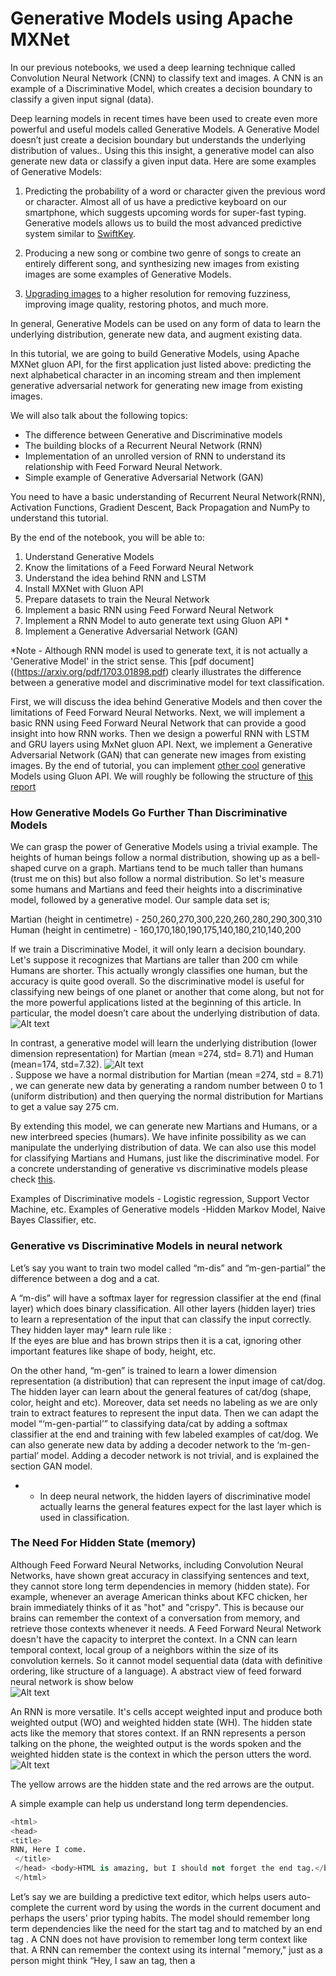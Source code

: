 # Generative Models using Apache MXNet

In our previous notebooks, we used a deep learning technique called Convolution Neural Network (CNN) to classify text and images.  A CNN is an example of a Discriminative Model, which creates a  decision boundary to classify a given input signal (data).

Deep learning models in recent times have been used to create even more powerful and useful models called Generative Models. A Generative Model doesn’t just create a decision boundary but understands the underlying distribution of values..  Using this this insight, a generative model can also generate new data or classify a given input data. Here are some examples of Generative Models:

1. Predicting the probability of a word or character given the previous word or character. Almost all of us have a predictive keyboard on our smartphone, which suggests upcoming words for super-fast typing. Generative models allows us to build the most advanced predictive system similar to [SwiftKey](https://blog.swiftkey.com/swiftkey-debuts-worlds-first-smartphone-keyboard-powered-by-neural-networks/).

2. Producing a new song or combine two genre of songs to create an entirely different song, and  synthesizing new images from existing images are some examples of Generative Models.

3. [Upgrading images](https://arxiv.org/pdf/1703.04244.pdf) to a higher resolution for removing fuzziness, improving image quality, restoring photos, and much more.

In general, Generative Models can be used on any form of data to learn the underlying distribution, generate new data, and augment existing data.

In this tutorial, we are going to build Generative Models, using Apache MXNet gluon API, for the first application just listed above: predicting the next alphabetical character in an incoming stream and then implement generative adversarial network for generating new image from existing images.

We will also talk about the following topics:

* The difference between Generative and Discriminative models
* The building blocks of a Recurrent Neural Network (RNN)
* Implementation of an unrolled version of RNN to understand its relationship with Feed Forward Neural Network.
* Simple example of Generative Adversarial Network (GAN)

You need to have a basic understanding of Recurrent Neural Network(RNN), Activation Functions, Gradient Descent, Back Propagation and NumPy to understand this tutorial.

By the end of the notebook, you will be able to:

1. Understand Generative Models
2. Know the limitations of a Feed Forward Neural Network
3. Understand the idea behind RNN and LSTM
4. Install MXNet with Gluon API
5. Prepare datasets to train the Neural Network
6. Implement a basic RNN using Feed Forward Neural Network 
6. Implement a RNN Model to auto generate text using Gluon API *
7. Implement a Generative Adversarial Network (GAN)

*Note - Although RNN model is used to generate text, it is not actually a 'Generative Model' in the strict sense. This [pdf document]((https://arxiv.org/pdf/1703.01898.pdf) clearly illustrates the difference between a  generative model and discriminative model for text classification.

First, we will discuss the idea behind Generative Models and then cover the limitations of Feed Forward Neural Networks. Next, we will implement a basic RNN using Feed Forward Neural Network that can provide a good insight into how RNN works. Then we design a powerful RNN with LSTM and GRU layers using MxNet gluon API. Next, we implement a Generative Adversarial Network (GAN) that can generate new images from existing images. By the end of tutorial, you can implement [other cool](https://blog.openai.com/generative-models/) generative Models using Gluon API. We will roughly be following the structure of [this report](https://web.stanford.edu/class/cs224n/reports/2737434.pdf)

### How Generative Models Go Further Than Discriminative Models

We can grasp the power of Generative Models using a trivial example. The heights of human beings follow a normal distribution, showing up as a bell-shaped curve on a graph. Martians tend to be much taller than humans (trust me on this) but also follow a normal distribution. So let's measure some humans and Martians and feed their heights into a discriminative model, followed by a generative model. Our sample data set is;

Martian (height in centimetre) - 250,260,270,300,220,260,280,290,300,310 <br />
Human (height in centimetre) - 160,170,180,190,175,140,180,210,140,200 <br />

If we train a Discriminative Model, it will only learn a decision boundary. Let's suppose it recognizes that Martians are taller than 200 cm while Humans are shorter. This actually wrongly classifies one human, but the accuracy is quite good overall. So the discriminative model is useful for classifying new beings of one planet or another that come along, but not for the more powerful applications listed at the beginning of this article. In particular, the model doesn’t care about the underlying distribution of data. ![Alt text](images/martians-chart5_preview.jpeg?raw=true "Unrolled RNN") <br />

In contrast, a generative model will learn the underlying distribution (lower dimension representation) for Martian (mean =274, std= 8.71) and Human (mean=174, std=7.32).  ![Alt text](images/humans_mars.png?raw=true "Unrolled RNN")<br />. Suppose we have a normal distribution for Martian (mean =274, std = 8.71) , we can generate new data by generating a random number between 0 to 1 (uniform distribution) and then querying the normal distribution for Martians to get a value say 275 cm.

By extending this model, we can generate new Martians and Humans, or a new interbreed species (humars). We have infinite possibility as we can manipulate the underlying distribution of data.  We can also use this model for classifying Martians and Humans, just like the discriminative model. For a concrete understanding of generative vs discriminative models please check [this](https://arxiv.org/pdf/1703.01898.pdf).

Examples of Discriminative models - Logistic regression, Support Vector Machine, etc.
Examples of Generative models -Hidden Markov Model, Naive Bayes Classifier, etc.

### Generative vs Discriminative Models in neural network

Let’s say you want to train two model called “m-dis” and “m-gen-partial” the difference between a dog and a cat. 
 
A “m-dis” will have a softmax layer for regression classifier at the end (final layer) which does binary classification.  All other layers (hidden layer) tries to learn a representation of the input that can classify the input correctly. They hidden layer may* learn rule like : <br />
If the eyes are blue and has brown strips then it is a cat, ignoring other important features like shape of body, height, etc.
    
On the other hand, “m-gen” is trained to learn a lower dimension representation (a distribution) that can represent the input image of cat/dog. The hidden layer can learn about the general features of cat/dog (shape, color, height and etc). Moreover, data set needs no labeling as we are only train to extract features to represent the input data. Then we can adapt the model “‘m-gen-partial’” to classifying data/cat by adding a softmax classifier at the end and training with few labeled examples of cat/dog. We can also generate new data by adding a decoder network to the ‘m-gen-partial’ model. Adding a decoder network is not trivial, and is explained the section GAN model.
* - In deep neural network, the hidden layers of discriminative model actually learns the general features expect for the last layer which is used in classification.  

### The Need For Hidden State (memory)

Although Feed Forward Neural Networks, including Convolution Neural Networks, have shown great accuracy in classifying sentences and text, they cannot store long term dependencies in memory (hidden state). For example, whenever an average American thinks about KFC chicken, her brain immediately thinks of it as "hot" and "crispy". This is because our brains can remember the context of a conversation from memory, and retrieve those contexts whenever it needs. A Feed Forward Neural Network doesn't have the capacity to interpret the context. In a CNN can learn temporal context, local group of a neighbors within the size of its convolution kernels. So it cannot model sequential data (data with definitive ordering, like structure of a language). A abstract view of feed forward neural network is show below <br /> ![Alt text](images/ffn_rnn.png?raw=true "Sequence to Sequence model")


An RNN is more versatile. It's cells accept weighted input and produce both weighted output (WO) and weighted hidden state (WH). The hidden state acts like the memory that stores context. If an RNN represents a person talking on the phone, the weighted output is the words spoken and the weighted hidden state is the context in which the person utters the word.  ![Alt text](images/sequene_to_sequence.png?raw=true "Sequence to Sequence model") <br />

The yellow arrows are the hidden state and the red arrows are the output.

A simple example can help us understand long term dependencies.

```python
<html>
<head>
<title>
RNN, Here I come.
 </title>
 </head> <body>HTML is amazing, but I should not forget the end tag.</body>
 </html>
 ```
Let’s say we are building a predictive text editor, which helps users auto-complete the current word by using the words in the current document and perhaps the users' prior typing habits.  The model should remember long term dependencies like the need for the start tag <html> and to matched by an end tag </html>. A CNN does not have provision to remember long term context like that. A RNN can remember the context using its internal "memory," just as a person might think “Hey, I saw an <html> tag, then a <title> tag, so I need to close the <title> tag before closing the <html> tag.”

### The intuition behind RNNs

Suppose we have to predict the 4th character in a stream of text, given the first 3 characters. To do that, we can design a simple Feed Forward Neural Network as in the following figure. ![Alt text](images/unRolled_rnn.png?raw=true "Unrolled RNN") <br />

This is basically a Feed Forward Network where the weights WI (green arrows) and WH (yellow arrows) are shared between some of the layers. This is an unrolled version of [Vanilla RNN](https://towardsdatascience.com/lecture-evolution-from-vanilla-rnn-to-gru-lstms-58688f1da83a), generally referred to as a many-to-one RNN because multiple inputs (3 characters, in this case) are used to predict one character. The RNN can be designed using MxNet as follows:

```python
class UnRolledRNN_Model(Block):
  # This is the initialisation of UnRolled RNN
    def __init__(self,vocab_size, num_embed, num_hidden,**kwargs):
        super(UnRolledRNN_Model, self).__init__(**kwargs)
        self.num_embed = num_embed
        self.vocab_size = vocab_size

        # Use name_scope to give child Blocks appropriate names.
        # It also allows sharing parameters between blocks recursively.
        with self.name_scope():
            self.encoder = nn.Embedding(self.vocab_size, self.num_embed)
            self.dense1 = nn.Dense(num_hidden,activation='relu',flatten=True)
            self.dense2 = nn.Dense(num_hidden,activation='relu',flatten=True)
            self.dense3 = nn.Dense(vocab_size,flatten=True)

    # This is the forward pass of neural network
    def forward(self, inputs):
        emd = self.encoder(inputs)
        #print(emd.shape)
        #since the input is shape(batch_size,input(3 characters))
        # we need to extract 0th,1st,2nd character from each batch
        chararcter1 = emd[:,0,:]
        chararcter2 = emd[:,1,:]
        chararcter3 = emd[:,2,:]
        c1_hidden = self.dense1(chararcter1) # green arrow in diagram for character 1 (WI)
        c2_hidden = self.dense1(chararcter2) # green arrow in diagram for character 2 (WI)
        c3_hidden = self.dense1(chararcter3) # green arrow in diagram for character 3 (WI)
        c1_hidden_2 = self.dense2(c1_hidden)  # yellow arrow in diagram (WH)
        addition_result = F.add(c2_hidden,c1_hidden_2) # Total c1 + c2
        addition_hidden = self.dense2(addition_result) # yellow arrow in diagram (WH)
        addition_result_2 = F.add(addition_hidden,c3_hidden) # Total c1 + c2 + c3
        final_output = self.dense3(addition_result_2)   # The red arrow in diagram (WO)
        return final_output
  ```
Basically, this neural network has 3 embedding layers (emb) for each character, followed by 3 dense layers:
Dense1 (with weights WI), which the input
Dense 2 (with weights WH) (an intermediate layer) 
Dense3 (with weights WO), which produces the output. We also do some MXNet array addition to combine inputs. 

In addition to the many-to-one RNN, there are other types of RNN that process such memory-based applications, including the popular sequence-to-sequence RNN:
![Alt text](images/loss.png?raw=true"Sequence to Sequence model") <br />


Here N inputs (3 characters) are mapped onto N outputs. This helps the model to train faster, because we measure loss (the difference between the predicted value and the actual output) at each time instant. Instead of one loss at the end, we can see loss1, loss2, etc.  So that we get a better feedback (backpropagation) when training our model.

We use [Binary Cross Entropy Loss](https://mxnet.incubator.apache.org/api/python/gluon/loss.html#mxnet.gluon.loss.SigmoidBinaryCrossEntropyLoss) in our model.

This model can be folded back and succinctly represented like this:  <br />
 ![Alt text](images/RNN.png?raw=true "RNN")  <br />

The above representation also makes the math behind the model easy to understand:

```python
hidden_state_at_t = (WI x input + WH x previous_hidden_state)
```

There are some limitations with Vanilla RNN. For example, let’s say we have a long document has the sentences "I was born in France during the world war ….." and "So I can speak French." A Vanilla RNN cannot understand the context between being "born in France" and "I can speak French" if they can be far apart (temporally distant) in a given document.

RNN doesn’t provide the capability (at least in practice) to forget the irrelevant context in between the phrases. RNN gives more importance to the most previous hidden state because it cannot give preference to the arbitrary (t-k) hidden state, where t is the current time step and k is the number greater than 0. This is because training an RNN on a long sequence of words can cause the gradient to vanish (when gradient is small) or to explode (when gradient is large) during backpropagation. Basically, [backpropagation](http://neuralnetworksanddeeplearning.com/chap2.html) multiplies the gradients along the computational graph in reverse direction. A detailed explanation of the problems with RNN is explained[here](http://citeseerx.ist.psu.edu/viewdoc/download?doi=10.1.1.421.8930&rep=rep1&type=pdf).

### Long Short-Term Memory (LSTM)

In order to address the problems with Vanilla RNN, the two German researchers Sepp Hochreiter and Juergen Schmidhuber proposed [Long Short-Term Memory](http://www.bioinf.jku.at/publications/older/2604.pdf) (LSTM, a complex RNN unit) as a solution to the vanishing/exploding gradient problem.  A beautifully illustrated simpler version of LSTM can be found [here](http://colah.github.io/posts/2015-08-Understanding-LSTMs/) and [here](https://medium.com/mlreview/understanding-lstm-and-its-diagrams-37e2f46f1714). In abstract sense, we can think LSTM unit as a small neural network that decides the amount of information it needs to preserve (memory) from the previous time step.

## Implementing an LSTM

Now we can try creating our own simple character predictor.

### Preparing your environment

If you're working in the AWS Cloud, you can save yourself a lot of installation work by using an [Amazon Machine Image](https://aws.amazon.com/marketplace/pp/B01M0AXXQB#support), pre-configured for deep learning.  If you have done this, skip steps 1-5 below.

If you are using a Conda environment, remember to install pip inside conda by typing 'conda install pip' after you activate an environment.  This will save you a lot of problems down the road.

Here's how to get set up:

1. Install [Anaconda](https://www.continuum.io/downloads), a package manager. It is easier to install Python libraries using Anaconda.
2. Install [scikit-learn](http://scikit-learn.org/stable/install.html), a general-purpose scientific computing library. We'll use this to pre-process our data. You can install it with 'conda install scikit-learn'.
3. Grab the Jupyter Notebook, with 'conda install jupyter notebook'.
4. Get [MXNet](https://github.com/apache/incubator-mxnet/releases), an open source deep learning library. The Python notebook was tested on version 0.12.0 of MxNet, and  you can install using pip as follows: pip install mxnet==0.12.0
5. After you activate the anaconda environment, type these commands in it: ‘source activate mxnet’

The consolidated list of commands are given below
```bash
conda install pip
pip install opencv-python
conda install scikit-learn
conda install jupyter notebook
pip install mxnet==0.12.0
```

6. You can download the MXNet notebook for this part of the tutorial [here](https://github.com/sookinoby/generative-models/blob/master/Test-rnn.ipynb), where we've created and run all this code, and play with it! Adjust the hyperparameters and experiment with different approaches to neural network architecture.

### Preparing the Data Set

We will use a work of [Friedrich Nietzsche](https://en.wikipedia.org/wiki/Friedrich_Nietzsche) as our dataset.
You can download the data set [here](https://s3.amazonaws.com/text-datasets/nietzsche.txt). You are free to use any other dataset, such as your own chat history, or you can download some datasets from this [site](https://cs.stanford.edu/people/karpathy/char-rnn/).
The data set nietzsche.txt consists of 600901 characters, out of which 86 are unique. We need to convert the entire text to a sequence of numbers.

```python
chars = sorted(list(set(text)))
#maps character to unique index e.g. {a:1,b:2....}
char_indices = dict((c, i) for i, c in enumerate(chars))
#maps indices to characters (1:a,2:b ....)
indices_char = dict((i, c) for i, c in enumerate(chars))
#convert the entire text into sequence
idx = [char_indices[c] for c in text]
```

### Preparing dataset for Unrolled RNN

Our goal is to convert the data set to a series of inputs and outputs. Each sequence of three characters from the input stream will be stored as the three input characters to our model, with the next character being the output we are trying to train our model to predict. For instance, we would translate the string "I_love_mxnet" into the following set of inputs and outputs. ![Alt text](images/unroll_input.png?raw=true "unrolled input") <br />

The code to do the conversion follows.

 ```python
 #Input for neural network(our basic rnn has 3 inputs, n samples)
cs=3
c1_dat = [idx[i] for i in range(0, len(idx)-1-cs, cs)]
c2_dat = [idx[i+1] for i in range(0, len(idx)-1-cs, cs)]
c3_dat = [idx[i+2] for i in range(0, len(idx)-1-cs, cs)]
#The output of rnn network (single vector)
c4_dat = [idx[i+3] for i in range(0, len(idx)-1-cs, cs)]
#Stacking the inputs to form3 input features
x1 = np.stack(c1_dat[:-2])
x2 = np.stack(c2_dat[:-2])
x3 = np.stack(c3_dat[:-2])

# Concatenate to form the input training set
col_concat = np.array([x1,x2,x3])
t_col_concat = col_concat.T

```
We also batchify the training set in batches of 32, so each training instance is of shape 32 X 3. Batchifying the input helps us train the model faster.

```python
#Set the batch size as 32, so input is of form 32 X 3
#output is 32 X 1
batch_size = 32
def get_batch(source,label_data, i,batch_size=32):
    bb_size = min(batch_size, source.shape[0] - 1 - i)
    data = source[i : i + bb_size]
    target = label_data[i: i + bb_size]
    #print(target.shape)
    return data, target.reshape((-1,))
```

### Preparing the Data Set for gluon RNN

This is very similar to preparing the dataset for unrolled RNN, except for the shape of the input. The dataset should be ordered in the shape (number of example X batch_size). For example, let us consider the sample dataset below and batch it:

![Alt text](images/batch3.png?raw=true "batch reshape") <br />

In the above image, the input sequence is converted to a batch size of 3. By transforming it this way, we lose the temporal relationship between 'O' and 'V', 'M' and 'T'; but we can train our model faster in batches.  It is very easy to generate the arbitrary length input sequence. During our training, we use an input sequence length of 15. This is a hyperparameter and may require fine tuning for the best output.

### Designing RNN in Gluon

Next, we define a class that allows us to create two RNN models that we have chosen for our example: GRU (Gated Recurrent Unit)](https://mxnet.incubator.apache.org/api/python/gluon.html#mxnet.gluon.rnn.GRU) and [LSTM](https://mxnet.incubator.apache.org/api/python/gluon.html#mxnet.gluon.rnn.LSTM). GRU is a simpler version of LSTM, and performs equally well. You can find a comparison study [here](https://arxiv.org/abs/1412.3555). The models are created with the following Python snippet:


```python
# Class to create model objects.
class GluonRNNModel(gluon.Block):
    """A model with an encoder, recurrent layer, and a decoder."""

    def __init__(self, mode, vocab_size, num_embed, num_hidden,
                 num_layers, dropout=0.5, **kwargs):
        super(GluonRNNModel, self).__init__(**kwargs)
        with self.name_scope():
            self.drop = nn.Dropout(dropout)
            self.encoder = nn.Embedding(vocab_size, num_embed,
                                        weight_initializer = mx.init.Uniform(0.1))

            if mode == 'lstm':
                self.rnn = rnn.LSTM(num_hidden, num_layers, dropout=dropout,
                                    input_size=num_embed)
            elif mode == 'gru':
                self.rnn = rnn.GRU(num_hidden, num_layers, dropout=dropout,
                                   input_size=num_embed)
            else:
                self.rnn = rnn.RNN(num_hidden, num_layers, activation='relu', dropout=dropout,
                                   input_size=num_embed)
            self.decoder = nn.Dense(vocab_size, in_units = num_hidden)
            self.num_hidden = num_hidden
   
 #define the forward pass of the neural network
    def forward(self, inputs, hidden):
        emb = self.drop(self.encoder(inputs))
        output, hidden = self.rnn(emb, hidden)
        output = self.drop(output)
        decoded = self.decoder(output.reshape((-1, self.num_hidden)))
        return decoded, hidden
    #Initial state of network
    def begin_state(self, *args, **kwargs):
        return self.rnn.begin_state(*args, **kwargs)
```
The constructor of the class creates the neural units that will be used in our forward pass. The constructor accepts the type of RNN layer (LSTM, GRU or Vanilla RNN) to use.  The forward pass is the method that will be called during our training to generate the loss associated with the training data.

The forward pass function starts by creating an [embedding layer](https://mxnet.incubator.apache.org/api/python/gluon.html#mxnet.gluon.nn.Embedding) for the input character. You can look at our [previous blog post](https://www.oreilly.com/ideas/sentiment-analysis-with-apache-mxnet) for more details on embedding. The output of the embedding layer is provided as input to the RNN. The RNN returns an output as well as the hidden state. There is dropout layer to prevent overfitting so that model doesnt memorize the input-output mapping.   The output produced by the RNN is passed to a decoder (dense unit), which predicts the next character in the neural network and also generates the loss during training phase.

We also have a “begin state” function that initializes the initial hidden state of the model.

### Training the neural network

After defining the network, now, we have to train the neural network so that it learns.

```python
def trainGluonRNN(epochs,train_data,seq=seq_length):
    for epoch in range(epochs):
        total_L = 0.0
        hidden = model.begin_state(func = mx.nd.zeros, batch_size = batch_size, ctx = context)
        for ibatch, i in enumerate(range(0, train_data.shape[0] - 1, seq_length)):
            data, target = get_batch(train_data, i,seq)
            hidden = detach(hidden)
            with autograd.record():
                output, hidden = model(data, hidden)
                L = loss(output, target) # this is total loss associated with seq_length
                L.backward()

            grads = [i.grad(context) for i in model.collect_params().values()]
            # Here gradient is for the whole batch.
            # So we multiply max_norm by batch_size and seq_length to balance it.
            gluon.utils.clip_global_norm(grads, clip * seq_length * batch_size)

            trainer.step(batch_size)
            total_L += mx.nd.sum(L).asscalar()
```

Each epoch starts by initializing the hidden units to zero. While training each batch, we detach the hidden unit from computational graph so that we don’t backpropagate the gradient beyond the sequence length (15 in our case). If we don’t detach the hidden state, the gradient is passed to the beginning of hidden state (t=0). After detaching, we calculate the loss and use the backward function to back-propagate the loss in order to fine tune the weights. We also normalize the gradient by multiplying it by the sequence length and batch size.

### Text generation

After training for 200 epochs, we can generate random text. The weights of trained model is avaliable [here](https://www.dropbox.com/s/7b1fw94s1em5po0/gluonlstm_2?dl=0). You can download the model parammeters and load it using [model.load_params](https://mxnet.incubator.apache.org/api/python/module/module.html?highlight=load#mxnet.module.BaseModule.load_params) function.

To generate text, we initialize the hidden state.
```python
 hidden = model.begin_state(func = mx.nd.zeros, batch_size = batch_size, ctx=context)
```
Remember, we don't have to reset the hidden state as we don’t backpropagate the loss (fine tune the weights).


Then, we reshape the input sequence to vector the model accepts using Mxnet arrays. Then we 
reshape the input to the shape the RNN model accepts

```python
 sample_input = mx.nd.array(np.array([idx[0:seq_length]]).T
                                ,ctx=context)
```

Then we look at the argmax of the output produced by the network. generate output char 'c'.

```python
output,hidden = model(sample_input,hidden)
output,hidden = model(sample_input,hidden)
index = mx.nd.argmax(output, axis=1)
index = index.asnumpy()
count = count + 1
```

Then append output char 'c' to input string

```python
sample_input = mx.nd.array(np.array([idx[0:seq_length]]).T,ctx=context)
new_string = new_string + indices_char[index[-1]]
input_string = input_string[1:] + indices_char[index[-1]]
```

Next, slice the first character of the input string.

```python
 new_string = new_string + indices_char[index[-1]]
        input_string = input_string[1:] + indices_char[index[-1]]
```


```python
# a nietzsche like text generator
import sys
def generate_random_text(model,input_string,seq_length,batch_size,sentence_length_to_generate):
    count = 0
    new_string = ''
    cp_input_string = input_string
    hidden = model.begin_state(func = mx.nd.zeros, batch_size = batch_size, ctx=context)
    while count < sentence_length_to_generate:
        idx = [char_indices[c] for c in input_string]
        if(len(input_string) != seq_length):
            print(len(input_string))
            raise ValueError('there was a error in the input ')
        sample_input = mx.nd.array(np.array([idx[0:seq_length]]).T
                                ,ctx=context)
        output,hidden = model(sample_input,hidden)
        index = mx.nd.argmax(output, axis=1)
        index = index.asnumpy()
        count = count + 1
        new_string = new_string + indices_char[index[-1]]
        input_string = input_string[1:] + indices_char[index[-1]]
    print(cp_input_string + new_string)

```

If you look at the text generated, we will note the model has learnt open and close quotations(""). It has a definite structure and looks similar to 'nietzsche'.

Next, we will take a look at generative models for images and specially GAN.

## Generative Adversarial Network (GAN)

[Generative Adversarial Network](https://arxiv.org/abs/1406.2661) is a neural network model based on a [zero-sum game](https://en.wikipedia.org/wiki/Zero-sum_game) from game theory. The application typically consists of two different neural networks called Discriminator and Generator, where each network tries to outperform the other. Let us consider an example to understand GAN network.

Let’s assume that there is a bank (discriminator) that detects whether a given currency is real or fake using machine learning. A fraudster (generator) builds a machine learning model to counterfeit fake currency notes by looking at the real currency notes, and deposits them in bank. The bank tries to identify the currencies deposited as fake.
![Alt text](images/GAN_SAMPLE.png?raw=true "Generative Adversarial Network")

If the bank tells the fraudster why it classified these notes as fake,  he can improve his model based on those reasons. After multiple iterations, the bank cannot find the difference between the “real” and “fake” currency. This is the basic idea behind GAN. So now let's implement a simple GAN network.

I encourage you to download [the notebook](https://github.com/sookinoby/generative-models/blob/master/GAN.ipynb).
You are welcome to adjust the hyperparameters and experiment with different approaches to neural network architecture.

### Preparing the DataSet

We use a library called [Brine](https://docs.brine.io/getting_started.html) to download our dataset. Brine has many data sets, so we can choose the data set that we want to download. To install Brine and download our data set, do the following:

1. pip install brine-io
2. brine install jayleicn/anime-faces

For this tutorial, I am using the Anime-faces data set, which contains over 100,000 anime images collected from the Internet.

Once the dataset is downloaded, you can load it using the following code:

```python
# brine for loading anime-faces dataset
import brine
anime_train = brine.load_dataset('jayleicn/anime-faces')
```


We also need to normalize the pixel value of each image to [-1 to 1] and reshape each image from (width X height X channels) to (channels X width X height), because the latter format is what MxNet expects. The transform function does the job of reshaping the input image into the required shape expected by the MxNet model.


```python
def transform(data, target_wd, target_ht):
    # resize to target_wd * target_ht
    data = mx.image.imresize(data, target_wd, target_ht)
    # transpose from (target_wd, target_ht, 3)
    # to (3, target_wd, target_ht)
    data = nd.transpose(data, (2,0,1))
    # normalize to [-1, 1]
    data = data.astype(np.float32)/127.5 - 1
    return data.reshape((1,) + data.shape)
```
The getImageList function reads the images from the training_folder and returns the images as a list, which is then transformed into a MxNet array.

```python
# Read images, call the transform function, attach it to list
def getImageList(base_path,training_folder):
    img_list = []
    for train in training_folder:
        fname = base_path + train.image
        img_arr = mx.image.imread(fname)
        img_arr = transform(img_arr, target_wd, target_ht)
        img_list.append(img_arr)
    return img_list
```
base_path = 'brine_datasets/jayleicn/anime-faces/images/'
img_list = getImageList('brine_datasets/jayleicn/anime-faces/images/',training_fold)
```


### Designing the network

We now need to design the two separate networks, the discriminator and the generator. The generator takes a random vector of shape (batchsize X N ), where N is an integer, and converts it to a image of shape (batch size X channels X width X height). It uses [transpose convolutions](http://deeplearning.net/software/theano_versions/dev/tutorial/conv_arithmetic.html#no-zero-padding-unit-strides-transposed) to upscale the input vectors. 
This is very similar to how a decoder unit in an [autoencoder](https://en.wikipedia.org/wiki/Autoencoder) maps a lower-dimension vector into a higher-dimensional vector representation. You can choose to design your own generator network, the only the thing you need to be careful about is the input and the output shapes. The input to generator network should be of low dimension (we use 1X150 dimension, latent_z_size) and output should be the expected number of channels (3 , for color images) , width and height (3 x width x height). Here’s the snippet of a generator network.


```python

# Simple generator. You can use any model(VGG, AlexNet and etc.) but should upscale the latent variable(random vectors) to 64 * 64 * 3 channel image with netG.name_scope():
     # input is random_z (batchsize X 150 X 1), going into a tranposed convolution
    netG.add(nn.Conv2DTranspose(ngf * 8, 4, 1, 0))
    netG.add(nn.BatchNorm())
    netG.add(nn.Activation('relu'))
    # output size. (ngf*8) x 4 x 4
    netG.add(nn.Conv2DTranspose(ngf * 4, 4, 2, 1))
    netG.add(nn.BatchNorm())
    netG.add(nn.Activation('relu'))
    # output size. (ngf*8) x 8 x 8
    netG.add(nn.Conv2DTranspose(ngf * 2, 4, 2, 1))
    netG.add(nn.BatchNorm())
    netG.add(nn.Activation('relu'))
    # output size. (ngf*8) x 16 x 16
    netG.add(nn.Conv2DTranspose(ngf, 4, 2, 1))
    netG.add(nn.BatchNorm())
    netG.add(nn.Activation('relu'))
    # output size. (ngf*8) x 32 x 32
    netG.add(nn.Conv2DTranspose(nc, 4, 2, 1))
    netG.add(nn.Activation('tanh')) # use tanh , we need an output that is between -1 to 1, not 0 to 1 
    # Remember the input image is normalised between -1 to 1, so should be the output
    # output size. (nc) x 64 x 64
```

Our discriminator is a binary image classification network that maps the image of shape (batch size X channels X width x height) into a lower-dimension vector of shape (batchsize X 1). This is similar to an encoder that converts a higher-dimension image representation into a lower-dimension one. Again, you can use any model that does binary classification with reasonable accuracy. 

Here’s the snippet of the discriminator network:

```python
with netD.name_scope():
    # input is (nc) x 64 x 64
    netD.add(nn.Conv2D(ndf, 4, 2, 1))
    netD.add(nn.LeakyReLU(0.2))
    # output size. (ndf) x 32 x 32
    netD.add(nn.Conv2D(ndf * 2, 4, 2, 1))
    netD.add(nn.BatchNorm())
    netD.add(nn.LeakyReLU(0.2))
    # output size. (ndf) x 16 x 16
    netD.add(nn.Conv2D(ndf * 4, 4, 2, 1))
    netD.add(nn.BatchNorm())
    netD.add(nn.LeakyReLU(0.2))
    # output size. (ndf) x 8 x 8
    netD.add(nn.Conv2D(ndf * 8, 4, 2, 1))
    netD.add(nn.BatchNorm())
    netD.add(nn.LeakyReLU(0.2))
    # output size. (ndf) x 4 x 4
    netD.add(nn.Conv2D(1, 4, 1, 0))
```

## Training the GAN network

The training of a GAN network is not straightforward, but it is simple. The following diagram illustrates the training process.  ![Alt text](images/GAN_Model.png?raw=true "GAN training") <br />

The real images are given a label of 1 and the fake images are given a label of 0.

```python
#real label is the labels of real image
real_label = nd.ones((batch_size,), ctx=ctx)
#fake labels is label associated with fake image
fake_label = nd.zeros((batch_size,),ctx=ctx)
```
### Training the discriminator

A real image is now passed to the discriminator, to determine if it is real or fake, and the loss associated with the prediction is calculated as errD_real.

 ```python
# train with real image
output = netD(data).reshape((-1, 1))
#The loss is a real valued number
errD_real = loss(output, real_label)
```

In the next step, a random noise random_z is passed to the generator network to produce a random image. This image is then passed to the discriminator to classify it as real (1) or fake(0), thereby producing a loss, errD_fake. This errD_fake is high if the discriminator wrongly classifies the fake image (label 0) as true image image (label 1). This errD_fake is  back propagated to train the discriminator to classify the fake image as a fake image (label 0). This helps the discriminator to improve its accuracy.

 ```python
#train with fake image, see what the discriminator predicts
#creates fake image
fake = netG(random_z)
# pass it to the discriminator
output = netD(fake.detach()).reshape((-1, 1))
errD_fake = loss(output, fake_label)
 ```

The total error is back propagated to tune the weights of the discriminator.

 ```python
#compute the total error for fake image and the real image
errD = errD_real + errD_fake
#improve the discriminator skill by back propagating the error
errD.backward()
```

### Training the generator

The random noise(random_z) vector used for training the discriminator is used again to generate a fake image. We then pass the fake image to the discriminator network to obtain the classification output, and the loss is calculated. The loss is high if the fake image generated (label = 0) is not similar to the real image (label 1) i.e. The generator is not able to produce a fake image that can trick the discriminator to classify it as a real image (label =1) .The loss is then used to fine tune the generator network.

```python
fake = netG(random_z)
output = netD(fake).reshape((-1, 1))
errG = loss(output, real_label)
errG.backward()
```

### Generating new fake images
The model weights are available [here](https://www.dropbox.com/s/uu45cq5y6uigiro/GAN_t2.params?dl=0). You can download the model parammeters and load it using [model.load_params](https://mxnet.incubator.apache.org/api/python/module/module.html?highlight=load#mxnet.module.BaseModule.load_params) function.
We can use the generator network to create new fake images by providing 150 dimension random input to the network. 

 ![Alt text](images/GAN_image.png?raw=true "GAN generated images")<br />

```
#Let’s generate some random images
num_image = 8
for i in range(num_image):
    # random input for generating images
    latent_z = mx.nd.random_normal(0, 1, shape=(1, latent_z_size, 1, 1), ctx=ctx)
    img = netG(random_z)
    plt.subplot(2,4,i+1)
    visualize(img[0])
plt.show()
```


# Conclusion

Generative models open up new opportunities for deep learning. This article has explored some of the popular generative models for text and image data. We learned the basics of RNN and how RNN can be constructed using a Feed Forward Neural Network. We also used LSTM/GRU/Vanilla RNN to generate text similar to Friedrich Nietzsche. Finally, we learned about GAN models and generated images similar to input data (Anime Characters). 


